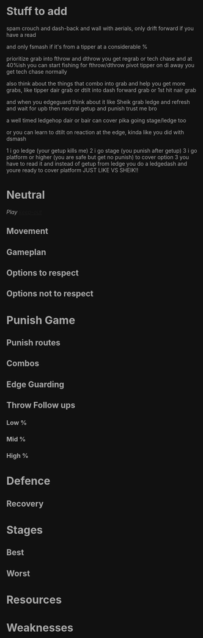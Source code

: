 # Stuff to add

spam crouch and dash-back and wall with aerials,
only drift forward if you have a read

and only fsmash if it's from a tipper at a considerable %

prioritize grab into fthrow and dthrow
you get regrab or tech chase
and at 40%ish you can start fishing for fthrow/dthrow pivot tipper
on di away you get tech chase normally

also think about the things that combo into grab and help you get more grabs, like tipper dair grab or dtilt into dash forward grab or 1st hit nair grab

and when you edgeguard think about it like Sheik
grab ledge and refresh and wait for upb
then neutral getup and punish
trust me bro

a well timed ledgehop dair or bair can cover pika going stage/ledge too

or you can learn to dtilt on reaction at the edge, kinda like you did with dsmash



1 i go ledge (your getup kills me)
2 i go stage (you punish after getup)
3 i go platform or higher (you are safe but get no punish)
to cover option 3 you have to read it and instead of getup from ledge you do a ledgedash
and youre ready to cover platform
JUST LIKE VS SHEIK!! 





# Neutral

*Play [keep-out](../rambles/playstyles.md)*

## Movement


## Gameplan


## Options to respect

### 


## Options not to respect


# Punish Game

## Punish routes


## Combos


## Edge Guarding


## Throw Follow ups

### Low %


### Mid %


### High %



# Defence

## Recovery


# Stages

## Best

## Worst


# Resources


# Weaknesses

<style>*, body, html{
	--text-color-fg: #AAAAAA;
	--text-color-bg: #111111;
	color: var(--text-color-fg);
	background-color: var(--text-color-bg);
}</style>